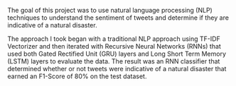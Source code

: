 The goal of this project was to use natural language processing (NLP) techniques to understand the sentiment of tweets and determine if they are indicative of a natural disaster.

The approach I took began with a traditional NLP approach using TF-IDF Vectorizer and then iterated with Recursive Neural Networks (RNNs) that used both Gated Rectified Unit (GRU) layers and Long Short Term Memory (LSTM) layers to evaluate the data. The result was an RNN classifier that determined whether or not tweets were indicative of a natural disaster that earned an F1-Score of 80% on the test dataset.
